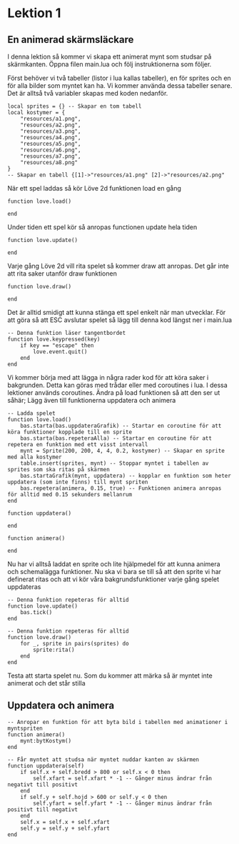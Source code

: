 # Lektion 1

## En animerad skärmsläckare

I denna lektion så kommer vi skapa ett animerat mynt som studsar på skärmkanten. Öppna filen main.lua och följ instruktionerna som följer.

Först behöver vi två tabeller (listor i lua kallas tabeller), en för sprites och en för alla bilder som myntet kan ha. Vi kommer använda dessa tabeller senare. Det är alltså två variabler skapas med koden nedanför.

```
local sprites = {} -- Skapar en tom tabell
local kostymer = {
    "resources/a1.png",
    "resources/a2.png",
    "resources/a3.png",
    "resources/a4.png",
    "resources/a5.png",
    "resources/a6.png",
    "resources/a7.png",
    "resources/a8.png"
}
-- Skapar en tabell {[1]->"resources/a1.png" [2]->"resources/a2.png"
```

När ett spel laddas så kör Löve 2d funktionen load en gång

```
function love.load()

end
```

Under tiden ett spel kör så anropas functionen update hela tiden

```
function love.update()

end
```

Varje gång Löve 2d vill rita spelet så kommer draw att anropas. Det går inte att rita saker utanför draw funktionen

```
function love.draw()

end
```

Det är alltid smidigt att kunna stänga ett spel enkelt när man utvecklar. För att göra så att ESC avslutar spelet så lägg till denna kod längst ner i main.lua

```
-- Denna funktion läser tangentbordet
function love.keypressed(key)
    if key == "escape" then
        love.event.quit()
    end
end
```

Vi kommer börja med att lägga in några rader kod för att köra saker i bakgrunden. Detta kan göras med trådar eller med coroutines i lua. I dessa lektioner används coroutines. Ändra på load funktionen så att den ser ut såhär; Lägg även till funktionerna uppdatera och animera

```
-- Ladda spelet
function love.load()
    bas.starta(bas.uppdateraGrafik) -- Startar en coroutine för att köra funktioner kopplade till en sprite
    bas.starta(bas.repeteraAlla) -- Startar en coroutine för att repetera en funktion med ett visst intervall
    mynt = Sprite(200, 200, 4, 4, 0.2, kostymer) -- Skapar en sprite med alla kostymer
    table.insert(sprites, mynt) -- Stoppar myntet i tabellen av sprites som ska ritas på skärmen
    bas.startaGrafik(mynt, uppdatera) -- kopplar en funktion som heter uppdatera (som inte finns) till mynt spriten
    bas.repetera(animera, 0.15, true) -- Funktionen animera anropas för alltid med 0.15 sekunders mellanrum
end

function uppdatera()

end

function animera()

end
```

Nu har vi alltså laddat en sprite och lite hjälpmedel för att kunna animera och schemalägga funktioner. Nu ska vi bara se till så att den sprite vi har definerat ritas och att vi kör våra bakgrundsfunktioner varje gång spelet uppdateras

```
-- Denna funktion repeteras för alltid
function love.update()
    bas.tick()
end

-- Denna funktion repeteras för alltid
function love.draw()
    for _, sprite in pairs(sprites) do
        sprite:rita()
    end
end
```

Testa att starta spelet nu. Som du kommer att märka så är myntet inte animerat och det står stilla

## Uppdatera och animera

```
-- Anropar en funktion för att byta bild i tabellen med animationer i myntspriten
function animera()
    mynt:bytKostym()
end

-- Får myntet att studsa när myntet nuddar kanten av skärmen
function uppdatera(self)
    if self.x + self.bredd > 800 or self.x < 0 then
        self.xfart = self.xfart * -1 -- Gånger minus ändrar från negativt till positivt
    end
    if self.y + self.hojd > 600 or self.y < 0 then
        self.yfart = self.yfart * -1 -- Gånger minus ändrar från positivt till negativt
    end
    self.x = self.x + self.xfart
    self.y = self.y + self.yfart
end
```

